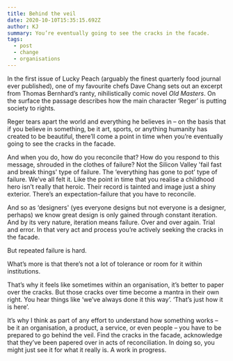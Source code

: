 ```yaml
---
title: Behind the veil
date: 2020-10-10T15:35:15.692Z
author: KJ
summary: You’re eventually going to see the cracks in the facade.
tags:
  - post
  - change
  - organisations
---
```

In the first issue of Lucky Peach (arguably the finest quarterly food journal ever published), one of my favourite chefs Dave Chang sets out an excerpt from Thomas Bernhard’s ranty, nihilistically comic novel *Old Masters*. On the surface the passage describes how the main character ‘Reger’ is putting society to rights.

Reger tears apart the world and everything he believes in – on the basis that if you believe in something, be it art, sports, or anything humanity has created to be beautiful, there’ll come a point in time when you’re eventually going to see the cracks in the facade.

And when you do, how do you reconcile that? How do you respond to this message, shrouded in the clothes of failure? Not the Silicon Valley 'fail fast and break things' type of failure. The ‘everything has gone to pot’ type of failure. We’ve all felt it. Like the point in time that you realise a childhood hero isn’t really that heroic. Their record is tainted and image just a shiny exterior. There’s an expectation-failure that you have to reconcile.

And so as ‘designers' (yes everyone designs but not everyone is a designer, perhaps) we know great design is only gained through constant iteration. And by its very nature, iteration means failure. Over and over again. Trial and error. In that very act and process you’re actively seeking the cracks in the facade.

But repeated failure is hard.

What’s more is that there’s not a lot of tolerance or room for it within institutions.

That’s why it feels like sometimes within an organisation, it’s better to paper over the cracks. But those cracks over time become a mantra in their own right. You hear things like ‘we’ve always done it this way’. ‘That’s just how it is here’.

It’s why I think as part of any effort to understand how something works – be it an organisation, a product, a service, or even people – you have to be prepared to go behind the veil. Find the cracks in the facade, acknowledge that they’ve been papered over in acts of reconciliation. In doing so, you might just see it for what it really is. A work in progress.

